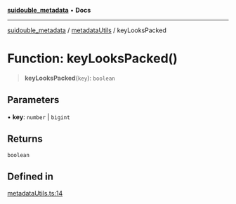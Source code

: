 [**suidouble_metadata**](../../README.md) • **Docs**

***

[suidouble_metadata](../../modules.md) / [metadataUtils](../README.md) / keyLooksPacked

# Function: keyLooksPacked()

> **keyLooksPacked**(`key`): `boolean`

## Parameters

• **key**: `number` \| `bigint`

## Returns

`boolean`

## Defined in

[metadataUtils.ts:14](https://github.com/suidouble/suidouble_metadata/blob/c8de98ef7d95eb7a554d8420554b54fe98e6d77e/js/src/metadataUtils.ts#L14)
